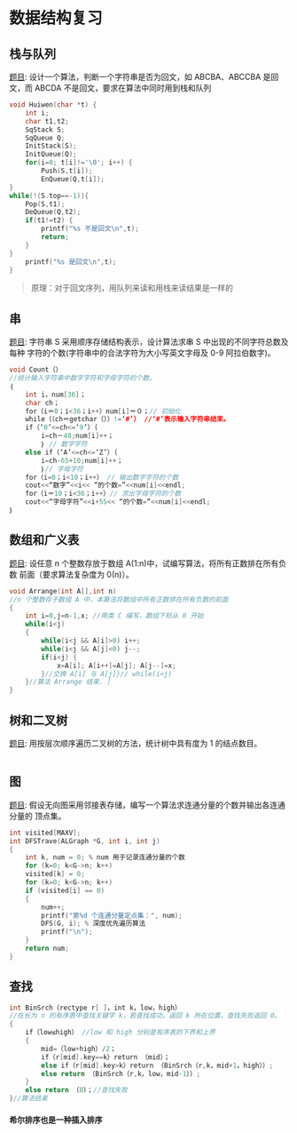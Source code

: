 # 数据结构复习



## 栈与队列

[题目]: 设计一个算法，判断一个字符串是否为回文，如 ABCBA、ABCCBA 是回文，而 ABCDA 不是回文，要求在算法中同时用到栈和队列 



```c++
void Huiwen(char *t) {
	int i;
	char t1,t2;
	SqStack S;
	SqQueue Q;
	InitStack(S);
	InitQueue(Q);
	for(i=0; t[i]!='\0'; i++) {
		Push(S,t[i]);
		EnQueue(Q,t[i]);
}
while(!(S.top==-1)){
	Pop(S,t1);
	DeQueue(Q,t2);
	if(t1!=t2) {
		printf("%s 不是回文\n",t);
		return; 
    } 
}
	printf("%s 是回文\n",t);
}

```

> 原理：对于回文序列，用队列来读和用栈来读结果是一样的

## 串



[题目]:  字符串 S 采用顺序存储结构表示，设计算法求串 S 中出现的不同字符总数及每种 字符的个数(字符串中的合法字符为大小写英文字母及 0-9 阿拉伯数字)。



```c++
void Count（）
//统计输入字符串中数字字符和字母字符的个数。
｛
	int i，num[36]；
	char ch；
	for（i＝0；i<36；i++）num[i]＝０；// 初始化
	while（（ch＝getchar（））!=‘#’） //‘#’表示输入字符串结束。
	if（‘0’<=ch<=‘9’）｛
		i=ch－48;num[i]++；
		｝ // 数字字符
	else if（‘A’<=ch<=‘Z’）｛
		i=ch-65+10;num[i]++；
		｝// 字母字符
	for（i=0；i<10；i++） // 输出数字字符的个数
	cout<<“数字”<<i<< “的个数=”<<num[i]<<endl;
	for（i＝10；i<36；i++）// 求出字母字符的个数
	cout<<“字母字符”<<i+55<< “的个数=”<<num[i]<<endl;
｝
```



 ## 数组和广义表



[题目]:  设任意 n 个整数存放于数组 A(1:n)中，试编写算法，将所有正数排在所有负数 前面（要求算法复杂度为 0(n)）。 



```c++
void Arrange(int A[],int n)
//n 个整数存于数组 A 中，本算法将数组中所有正数排在所有负数的前面
{
    int i=0,j=n-1,x; //用类 C 编写，数组下标从 0 开始
	while(i<j)
	{ 
        while(i<j && A[i]>0) i++;
		while(i<j && A[j]<0) j--;
		if(i<j) {
            x=A[i]; A[i++]=A[j]; A[j--]=x; 
        }//交换 A[i] 与 A[j]}// while(i<j)
	}//算法 Arrange 结束. ｝
}
```

## 树和二叉树



[题目]:  用按层次顺序遍历二叉树的方法，统计树中具有度为 1 的结点数目。 



```c++

```

## 图

[题目]:  假设无向图采用邻接表存储，编写一个算法求连通分量的个数并输出各连通分量的 顶点集。 



```c++
int visited[MAXV];
int DFSTrave(ALGraph *G, int i, int j)
{
	int k, num = 0; % num 用于记录连通分量的个数
	for (k=0; k<G->n; k++)
	visited[k] = 0;
	for (k=0; k<G->n; k++)
	if (visited[i] == 0)
	{
		num++;
		printf("第%d 个连通分量定点集：", num);
		DFS(G, i); % 深度优先遍历算法
		printf("\n");
	}
	return num;
}
```

## 查找

[题目]:  写出折半查找的递归算法。



```c++
int BinSrch（rectype r[ ]，int k，low，high）
//在长为 n 的有序表中查找关键字 k，若查找成功，返回 k 所在位置，查找失败返回 0。
{
    if（low≤high） //low 和 high 分别是有序表的下界和上界
	{
        mid=（low+high）/2；
		if（r[mid].key==k）return （mid）；
		else if（r[mid].key>k）return （BinSrch（r,k，mid+1，high））;
		else return （BinSrch（r,k，low，mid-1））;
	}
	else return （0）；//查找失败
}//算法结束
```

#### 希尔排序也是一种插入排序


